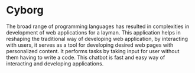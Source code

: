 # Cyborg
The broad range of programming languages has resulted in complexities in development of web applications for a layman. This application helps in reshaping the traditional way of developing web application, by interacting with users, it serves as a tool for developing desired web pages with personalized content. It performs tasks by taking input for user without them having to write a code. This chatbot is fast and easy way of interacting and developing applications.
